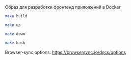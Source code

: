 Образ для разработки фронтенд приложений в Docker

```bash
make build

make up

make down

make bash
```

Browser-sync options: https://browsersync.io/docs/options
